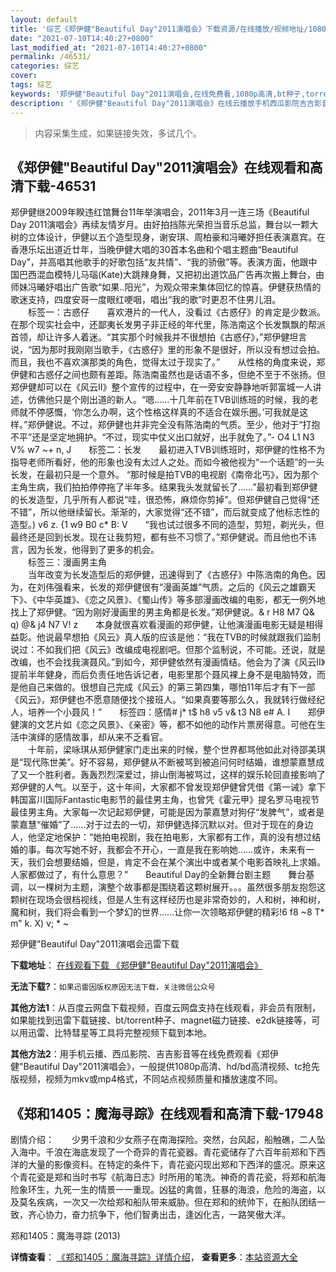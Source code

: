 ```yaml
---
layout: default
title: '综艺《郑伊健"Beautiful Day"2011演唱会》下载资源/在线播放/视频地址/1080p/高清/蓝光'
date: "2021-07-10T14:40:27+0800"
last_modified_at: "2021-07-10T14:40:27+0800"
permalink: /46531/
categories: 综艺
cover:
tags: 综艺
keywords: '郑伊健"Beautiful Day"2011演唱会,在线免费看,1080p高清,bt种子,torrent,百度云盘,magnet,磁力链,迅雷下载资源'
description: '《郑伊健"Beautiful Day"2011演唱会》在线云播放手机西瓜影院吉吉影音免费看，1080p高清bd/hd未删减完整版和tc抢先枪版，mkv/mp4格式，附带bt/torrent种子、magnet/磁力链、百度云盘、网盘资源迅雷下载链接'
---
```


>内容采集生成，如果链接失效，多试几个。


## 《郑伊健"Beautiful Day"2011演唱会》在线观看和高清下载-46531

郑伊健继2009年睽违红馆舞台11年举演唱会，2011年3月一连三场《Beautiful Day 2011演唱会》再续友情岁月。由好拍挡陈光荣担当音乐总监，舞台以一颗大树的立体设计，伊健以五个造型现身，谢安琪、周柏豪和冯曦妤担任表演嘉宾。在香港乐坛出道近廿年，当晚伊健大唱的30首本名曲和个唱主题曲“Beautiful Day”，并高唱其他歌手的好歌包括&ldquo;友共情&rdquo;、&ldquo;我的骄傲”等。表演方面，他跟中国巴西混血模特儿马瑙(Kate)大跳辣身舞，又把初出道饮品广告再次搬上舞台，由师妹冯曦妤唱出广告歌&ldquo;如果..阳光”，为观众带来集体回忆的惊喜。伊健获热情的歌迷支持，四度安哥一度眼红哽咽，唱出“我的歌&rdquo;时更忍不住男儿泪。<br />　　标签一：古惑仔　　喜欢港片的一代人，没看过《古惑仔》的肯定是少数派。在那个现实社会中，还鄙夷长发男子非正经的年代里，陈浩南这个长发飘飘的帮派首领，却让许多人着迷。&ldquo;其实那个时候我并不很想拍《古惑仔》，”郑伊健坦言说，“因为那时我刚刚当歌手，《古惑仔》里的形象不是很好，所以没有想过会拍。而且，我也不喜欢演那类的角色，觉得太过于现实了。&rdquo;　　从性格的角度来说，郑伊健和古惑仔之间也颇有差距。陈浩南虽然也是话语不多，但绝不至于不张扬。但郑伊健却可以在《风云II》整个宣传的过程中，在一旁安安静静地听郭富城一人讲述，仿佛他只是个刚出道的新人。&ldquo;嗯&hellip;…十几年前在TVB训练班的时候，我的老师就不停感慨，‘你怎么办啊，这个性格这样真的不适合在娱乐圈。&rsquo;可我就是这样。&rdquo;郑伊健说。不过，郑伊健也并非完全没有陈浩南的气质。至少，他对于&ldquo;打抱不平”还是坚定地拥护。&ldquo;不过，现实中仗义出口就好，出手就免了。&rdquo;- O4 L1 N3 V% w7 ~+ n, J　　标签二：长发　　最初进入TVB训练班时，郑伊健的性格不为指导老师所看好，他的形象也没有太过人之处。而如今被他视为&ldquo;一个话题&rdquo;的一头长发，在最初只是一个意外。 “那时候是拍TVB的电视剧《南帝北丐》，因为那个主角生病，我们拍拍停停拖了半年多。结果我头发就留长了……”最初看到郑伊健的长发造型，几乎所有人都说“哇，很恐怖，麻烦你剪掉&rdquo;。但郑伊健自己觉得&ldquo;还不错&rdquo;，所以他继续留长。渐渐的，大家觉得&ldquo;还不错&rdquo;，而后就变成了他标志性的造型。) v6 z. {1 w9 B0 c* B: V　　“我也试过很多不同的造型，剪短，剃光头，但最终还是回到长发。现在让我剪短，都有些不习惯了。&rdquo;郑伊健说。而且他也不讳言，因为长发，他得到了更多的机会。<br />　　标签三：漫画男主角<br />　　当年改变为长发造型后的郑伊健，迅速得到了《古惑仔》中陈浩南的角色。因为，在刘伟强看来，长发的郑伊健很有&ldquo;漫画英雄”气质。之后的《风云之雄霸天下》、《中华英雄》、《恋之风景》、《蜀山传》等多部漫画改编的电影，都无一例外地找上了郑伊健。&ldquo;因为刚好漫画里的男主角都是长发。&rdquo;郑伊健说。&amp; r H8 M7 Q& q) @& j4 N7 V! z　　本身就很喜欢看漫画的郑伊健，让他演漫画电影无疑是相得益彰。他说最早想拍《风云》真人版的应该是他：“我在TVB的时候就跟我们监制说过：不如我们把《风云》改编成电视剧吧。但那个监制说，不可能。还说，就是改编，也不会找我演聂风。&rdquo;到如今，郑伊健依然有漫画情结。他会为了演《风云II》提前半年健身，而后负责任地告诉记者，电影里那个聂风裸上身不是电脑特效，而是他自己来做的。很想自己完成《风云》的第三第四集，哪怕11年后才有下一部《风云》，郑伊健也不愿意随便找个接班人。&ldquo;如果真要等那么久，我就转行做经纪人，培养一个小聂风！&rdquo;　　标签四：感情# j* t$ h8 v5 v& t3 N8 e# A. I　　郑伊健演的文艺片如《恋之风景》、《亲密》等，都不如他的动作片票房得意。可他在生活中演绎的感情故事，却从来不乏看官。<br />　　十年前，梁咏琪从郑伊健家门走出来的时候，整个世界都骂他如此对待邵美琪是&ldquo;现代陈世美&rdquo;。好不容易，郑伊健从不断被骂到被追问何时结婚，谁想蒙嘉慧成了又一个胜利者。轰轰烈烈深爱过，排山倒海被骂过，这样的娱乐轮回直接影响了郑伊健的人气。以至于，这十年间，大家都不曾发现郑伊健曾凭借《第一诫》拿下韩国富川国际Fantastic电影节的最佳男主角，也曾凭《霍元甲》提名罗马电视节最佳男主角。大家每一次记起郑伊健，可能是因为蒙嘉慧对狗仔“发脾气&rdquo;，或者是蒙嘉慧&ldquo;催婚”了&hellip;…对于过去的一切，郑伊健选择沉默以对。但对于现在的身边人，他坚定地保护：“她拍电视剧，我在拍电影，大家都有工作，真的没有想过结婚的事。每次写她不好，我都会不开心，一直是我在影响她&hellip;…或许，未来有一天，我们会想要结婚，但是，肯定不会在某个演出中或者某个电影首映礼上求婚。人家都做过了，有什么意思？”　　Beautiful Day的全新舞台剧主题　　舞台基调，以一棵树为主题，演整个故事都是围绕着这颗树展开。。。虽然很多朋友抱怨这颗树在现场会很档视线，但是人生有这样经历也是非常奇妙的，人和树，神和树，魔和树，我们将会看到一个梦幻的世界……让你一次领略郑伊健的精彩!6 f8 ~8 T* m" k. X) v; * ~


郑伊健"Beautiful Day"2011演唱会迅雷下载

**下载地址**： [在线观看下载 《郑伊健"Beautiful Day"2011演唱会》](https://www.993dy.com//vod-detail-id-3310.html) 


**无法下载?**：`如果迅雷因版权原因无法下载，关注微信公众号 `

**其他方法1**：从百度云网盘下载视频，百度云网盘支持在线观看，非会员有限制，如果能找到迅雷下载链接、bt/torrent种子、magnet磁力链接、e2dk链接等，可以用迅雷、比特彗星等工具将完整视频下载到本地。

**其他方法2**：用手机云播、西瓜影院、吉吉影音等在线免费观看《郑伊健"Beautiful Day"2011演唱会》，一般提供1080p高清、hd/bd高清视频、tc抢先版视频，视频为mkv或mp4格式，不同站点视频质量和播放速度不同。


## 《郑和1405：魔海寻踪》在线观看和高清下载-17948

剧情介绍：　　少男千浪和少女燕子在南海探险。突然，台风起，船触礁，二人坠入海中。千浪在海底发现了一个奇异的青花瓷器。青花瓷储存了六百年前郑和下西洋的大量的影像资料。在特定的条件下，青花瓷闪现出郑和下西洋的盛况。原来这个青花瓷是郑和当时书写《航海日志》时所用的笔洗。神奇的青花瓷，将郑和航海险象环生，九死一生的情景一一重现。凶猛的禽兽，狂暴的海浪，危险的海盗，以及莫名疾病，一次又一次给郑和船队带来威胁。但在郑和的统帅下，在船队团结一致，齐心协力，奋力抗争下，他们智勇出击，逢凶化吉，一路笑傲大洋。


郑和1405：魔海寻踪 (2013)

**详情查看**： [《郑和1405：魔海寻踪》详情介绍](/movie/17948/)， **查看更多**：[本站资源大全](/movie/t/all/)

